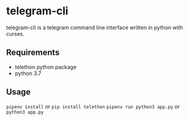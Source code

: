 # telegram-cli
telegram-cli is a telegram command line interface written in python with curses.

## Requirements
- telethon python package
- python 3.7

## Usage
`pipenv install` or `pip install telethon`
`pipenv run python3 app.py` or `python3 app.py`